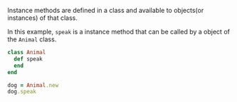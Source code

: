 Instance methods are defined in a class and available to objects(or instances) of that class.<br>

In this example, `speak` is a instance method that can be called by a object of the `Animal` class.
```ruby
class Animal
  def speak
  end
end

dog = Animal.new
dog.speak
```